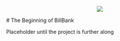 <p align="center">
    <a href="https://wakatime.com/@92eac300-9535-4747-a2e0-0cfb5d345c51/projects/ldwuvnvwhm"><img src="https://wakatime.com/badge/user/92eac300-9535-4747-a2e0-0cfb5d345c51/project/e80c5233-4705-404b-945d-440060e48d62.svg"></a>
</p>
# The Beginning of BillBank

Placeholder until the project is further along
